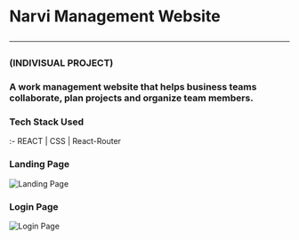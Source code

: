 <h1>Narvi Management Website</hr>
<hr/>

<h3>(INDIVISUAL PROJECT)</h3>
<h3>A work management website that helps business teams collaborate, plan projects and organize team members.</h3>

<h3>Tech Stack Used</h3>:- REACT | CSS | React-Router

<h3>Landing Page</h3>
<img src="https://user-images.githubusercontent.com/60788879/217467509-0d881fe2-5b0a-460e-9809-aa902d597ed4.png" alt="Landing Page">

<h3>Login Page</h3>
<img src="https://user-images.githubusercontent.com/60788879/217467880-db30a7f9-3ce8-47ab-a24d-131969e80a60.png" alt="Login Page">
